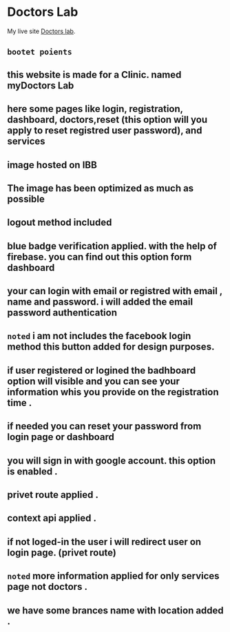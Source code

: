 # Doctors Lab

My live site [Doctors lab](https://programming-squad.web.app/).

## `bootet poients`

## this website is made for a Clinic. named myDoctors Lab

## here some pages like login, registration, dashboard, doctors,reset (this option will you apply to reset registred user password), and services

## image hosted on IBB

## The image has been optimized as much as possible

## logout method included

## blue badge verification applied. with the help of firebase. you can find out this option form dashboard

## your can login with email or registred with email , name and password. i will added the email password authentication

## `noted` i am not includes the facebook login method this button added for design purposes.

## if user registered or logined the badhboard option will visible and you can see your information whis you provide on the registration time .

## if needed you can reset your password from login page or dashboard

## you will sign in with google account. this option is enabled .

## privet route applied .

## context api applied .

## if not loged-in the user i will redirect user on login page. (privet route)

## `noted` more information applied for only services page not doctors .

## we have some brances name with location added .
